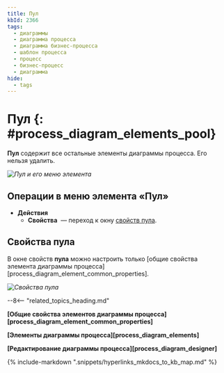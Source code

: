 ```yaml
---
title: Пул
kbId: 2366
tags:
  - диаграммы
  - диаграмма процесса
  - диаграмма бизнес-процесса
  - шаблон процесса
  - процесс
  - бизнес-процесс
  - диаграмма
hide:
  - tags
---
```


# Пул {: #process_diagram_elements_pool}

**Пул** содержит все остальные элементы диаграммы процесса. Его нельзя удалить.

*![Пул и его меню элемента](pool.png)*

## Операции в меню элемента «Пул»

- **Действия**
    - **Свойства** <i class="fa-light fa-gear"></i> — переход к окну [свойств пула](#свойства-пула).

## Свойства пула

В  окне свойств **пула** можно настроить только [общие свойства элемента диаграммы процесса][process_diagram_element_common_properties].

*![Свойства пула](pool_properties.png)*

--8<-- "related_topics_heading.md"

**[Общие свойства элементов диаграммы процесса][process_diagram_element_common_properties]**

**[Элементы диаграммы процесса][process_diagram_elements]**

**[Редактирование диаграммы процесса][process_diagram_designer]**

{% include-markdown ".snippets/hyperlinks_mkdocs_to_kb_map.md" %}
